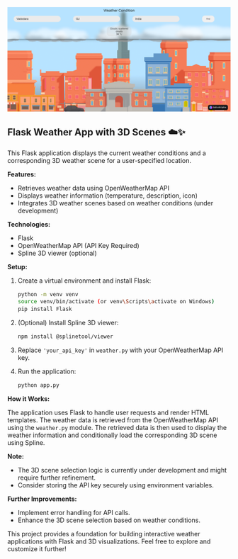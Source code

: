 !["Weather App Landing"](weather_app_landing.png)
## Flask Weather App with 3D Scenes ☁️✨

This Flask application displays the current weather conditions and a corresponding 3D weather scene for a user-specified location.

**Features:**

* Retrieves weather data using OpenWeatherMap API
* Displays weather information (temperature, description, icon)
* Integrates 3D weather scenes based on weather conditions (under development)

**Technologies:**

* Flask
* OpenWeatherMap API (API Key Required)
* Spline 3D viewer (optional)

**Setup:**

1. Create a virtual environment and install Flask:

   ```bash
   python -m venv venv
   source venv/bin/activate (or venv\Scripts\activate on Windows)
   pip install Flask
   ```

2. (Optional) Install Spline 3D viewer:

   ```bash
   npm install @splinetool/viewer
   ```

3. Replace `'your_api_key'` in `weather.py` with your OpenWeatherMap API key.

4. Run the application:

   ```bash
   python app.py
   ```

**How it Works:**

The application uses Flask to handle user requests and render HTML templates. The weather data is retrieved from the OpenWeatherMap API using the `weather.py` module. The retrieved data is then used to display the weather information and conditionally load the corresponding 3D scene using Spline.

**Note:**

* The 3D scene selection logic is currently under development and might require further refinement.
* Consider storing the API key securely using environment variables.

**Further Improvements:**

* Implement error handling for API calls.
* Enhance the 3D scene selection based on weather conditions.

This project provides a foundation for building interactive weather applications with Flask and 3D visualizations. Feel free to explore and customize it further!
